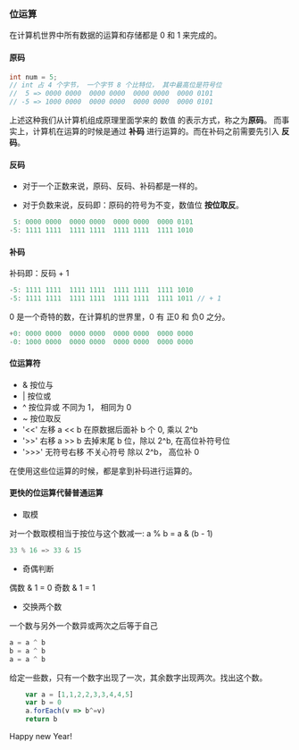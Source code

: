 ### 位运算
在计算机世界中所有数据的运算和存储都是 0 和 1 来完成的。

#### 原码
```java
int num = 5;
// int 占 4 个字节， 一个字节 8 个比特位， 其中最高位是符号位
//  5 => 0000 0000  0000 0000  0000 0000  0000 0101
// -5 => 1000 0000  0000 0000  0000 0000  0000 0101
```

上述这种我们从计算机组成原理里面学来的 数值 的表示方式，称之为**原码**。
而事实上，计算机在运算的时候是通过 **补码** 进行运算的。而在补码之前需要先引入 **反码**。

#### 反码
- 对于一个正数来说，原码、反码、补码都是一样的。

- 对于负数来说，反码即：原码的符号为不变，数值位 **按位取反**。

```java
 5: 0000 0000  0000 0000  0000 0000  0000 0101
-5: 1111 1111  1111 1111  1111 1111  1111 1010
```

#### 补码
补码即：反码 + 1

```java
-5: 1111 1111  1111 1111  1111 1111  1111 1010
-5: 1111 1111  1111 1111  1111 1111  1111 1011 // + 1
```

0 是一个奇特的数，在计算机的世界里，0 有 正0 和 负0 之分。

```java
+0: 0000 0000  0000 0000  0000 0000  0000 0000
-0: 1000 0000  0000 0000  0000 0000  0000 0000
```

#### 位运算符

- &        按位与
- |        按位或
- ^        按位异或  不同为 1， 相同为 0
- ~        按位取反
- '<<'     左移     a << b 在原数据后面补 b 个 0, 乘以 2^b
- '>>'     右移     a >> b 去掉末尾 b 位，除以 2^b, 在高位补符号位
- '>>>'    无符号右移  不关心符号 除以 2^b， 高位补 0


在使用这些位运算的时候，都是拿到补码进行运算的。

#### 更快的位运算代替普通运算

- 取模

对一个数取模相当于按位与这个数减一: 
a % b = a & (b - 1)
```java
33 % 16 => 33 & 15
```

- 奇偶判断

偶数 & 1 = 0
奇数 & 1 = 1

- 交换两个数

一个数与另外一个数异或两次之后等于自己
```javascript
a = a ^ b
b = a ^ b
a = a ^ b
```
给定一些数，只有一个数字出现了一次，其余数字出现两次。找出这个数。

```javascript
    var a = [1,1,2,2,3,3,4,4,5]
    var b = 0
    a.forEach(v => b^=v)
    return b
```


Happy new Year!

